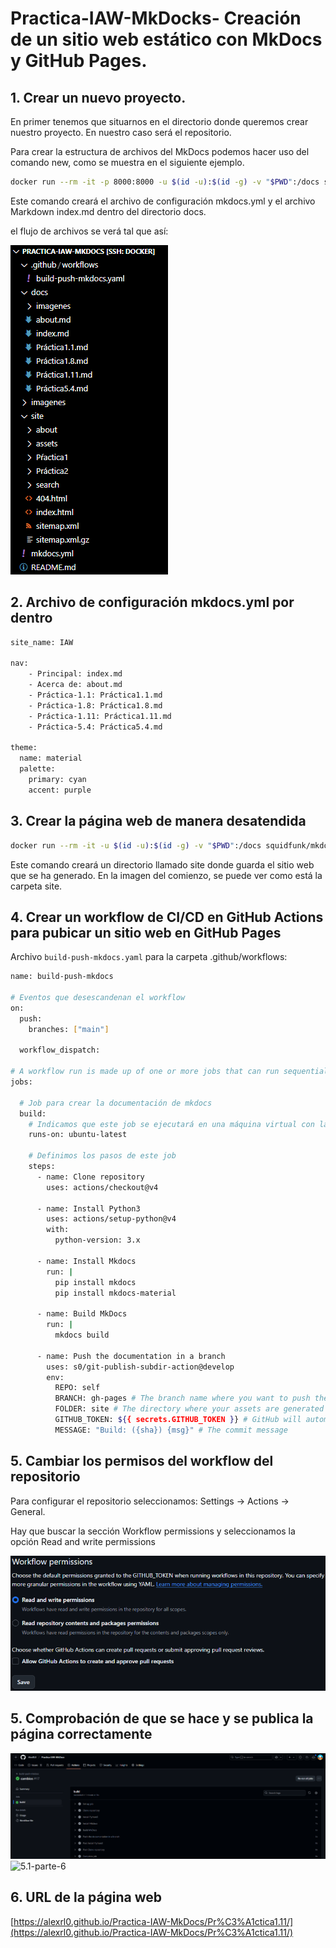# Practica-IAW-MkDocks- Creación de un sitio web estático con MkDocs y GitHub Pages.

## 1. Crear un nuevo proyecto.

En primer tenemos que situarnos en el directorio donde queremos crear nuestro proyecto. En nuestro caso será el repositorio.

Para crear la estructura de archivos del MkDocs podemos hacer uso del comando new, como se muestra en el siguiente ejemplo.

```bash
docker run --rm -it -p 8000:8000 -u $(id -u):$(id -g) -v "$PWD":/docs squidfunk/mkdocs-material new .
```

Este comando creará el archivo de configuración mkdocs.yml y el archivo Markdown index.md dentro del directorio docs.

el flujo de archivos se verá tal que así:

![5.4-parte-1](imagenes/directorio-MkDocs.png)

## 2. Archivo de configuración mkdocs.yml por dentro

```bash
site_name: IAW

nav:
    - Principal: index.md
    - Acerca de: about.md
    - Práctica-1.1: Práctica1.1.md
    - Práctica-1.8: Práctica1.8.md
    - Práctica-1.11: Práctica1.11.md 
    - Práctica-5.4: Práctica5.4.md

theme: 
  name: material
  palette:
    primary: cyan
    accent: purple
```

## 3. Crear la  página web de manera desatendida

```bash
docker run --rm -it -u $(id -u):$(id -g) -v "$PWD":/docs squidfunk/mkdocs-material build
```

Este comando creará un directorio llamado site donde guarda el sitio web que se ha generado. En la imagen del comienzo, se puede ver como está la carpeta site.

## 4. Crear un workflow de CI/CD en GitHub Actions para pubicar un sitio web en GitHub Pages

Archivo `build-push-mkdocs.yaml` para la carpeta .github/workflows:

```bash
name: build-push-mkdocs

# Eventos que desescandenan el workflow
on:
  push:
    branches: ["main"]

  workflow_dispatch:

# A workflow run is made up of one or more jobs that can run sequentially or in parallel
jobs:

  # Job para crear la documentación de mkdocs
  build:
    # Indicamos que este job se ejecutará en una máquina virtual con la última versión de ubuntu
    runs-on: ubuntu-latest
    
    # Definimos los pasos de este job
    steps:
      - name: Clone repository
        uses: actions/checkout@v4

      - name: Install Python3
        uses: actions/setup-python@v4
        with:
          python-version: 3.x

      - name: Install Mkdocs
        run: |
          pip install mkdocs
          pip install mkdocs-material 

      - name: Build MkDocs
        run: |
          mkdocs build

      - name: Push the documentation in a branch
        uses: s0/git-publish-subdir-action@develop
        env:
          REPO: self
          BRANCH: gh-pages # The branch name where you want to push the assets
          FOLDER: site # The directory where your assets are generated
          GITHUB_TOKEN: ${{ secrets.GITHUB_TOKEN }} # GitHub will automatically add this - you don't need to bother getting a token
          MESSAGE: "Build: ({sha}) {msg}" # The commit message
```

## 5. Cambiar los permisos del workflow del repositorio

Para configurar el repositorio seleccionamos: Settings -> Actions -> General.

Hay que buscar la sección Workflow permissions y seleccionamos la opción Read and write permissions

![5.1-parte-5](imagenes/workflow-permisos.png)

## 5. Comprobación de que se hace y se publica la página correctamente

![5.1-parte-5](imagenes/action-hecho-mkdocs.png)
![5.1-parte-6](imagenes/página-mkdocs.png)

## 6. URL de la página web

[https://alexrl0.github.io/Practica-IAW-MkDocs/Pr%C3%A1ctica1.11/](https://alexrl0.github.io/Practica-IAW-MkDocs/Pr%C3%A1ctica1.11/)